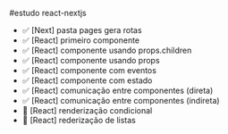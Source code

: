 #estudo react-nextjs

- ✅ [Next] pasta pages gera rotas
- ✅ [React] primeiro componente
- ✅ [React] componente usando props.children
- ✅ [React] componente usando props
- ✅ [React] componente com eventos
- ✅ [React] componente com estado
- ✅ [React] comunicação entre componentes (direta)
- ✅ [React] comunicação entre componentes (indireta)
- 🔴 [React] renderização condicional
- 🔴 [React] rederização de listas
